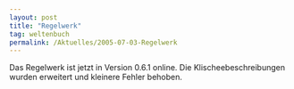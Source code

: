 ```yaml
---
layout: post
title: "Regelwerk"
tag: weltenbuch
permalink: /Aktuelles/2005-07-03-Regelwerk
---
```


<p>Das Regelwerk ist jetzt in Version 0.6.1 online. Die Klischeebeschreibungen wurden erweitert und kleinere Fehler behoben.</p>

